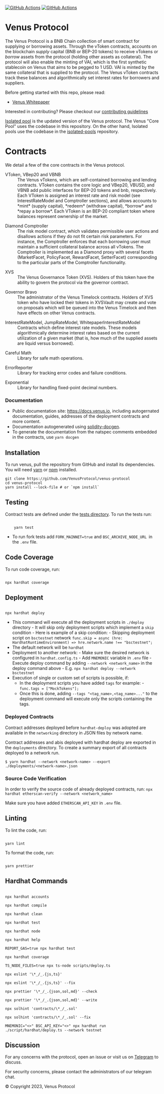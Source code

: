 [![GitHub Actions](https://github.com/VenusProtocol/venus-protocol/actions/workflows/cd.yml/badge.svg)](https://github.com/VenusProtocol/venus-protocol/actions/workflows/cd.yml) [![GitHub Actions](https://github.com/VenusProtocol/venus-protocol/actions/workflows/ci.yml/badge.svg)](https://github.com/VenusProtocol/venus-protocol/actions/workflows/ci.yml)

# Venus Protocol

The Venus Protocol is a BNB Chain collection of smart contract for supplying or borrowing assets. Through the vToken contracts, accounts on the blockchain _supply_ capital (BNB or BEP-20 tokens) to receive vTokens or _borrow_ assets from the protocol (holding other assets as collateral). The protocol will also enable the minting of VAI, which is the first synthetic stablecoin on Venus that aims to be pegged to 1 USD. VAI is minted by the same collateral that is supplied to the protocol. The Venus vToken contracts track these balances and algorithmically set interest rates for borrowers and suppliers.

Before getting started with this repo, please read:

- [Venus Whitepaper](https://github.com/VenusProtocol/venus-protocol/tree/main/docs/VenusWhitepaper.pdf)

Interested in contributing? Please checkout our [contributing guidelines](./docs/CONTRIBUTING.md)

[Isolated pool](https://github.com/VenusProtocol/isolated-pools) is the updated version of the Venus protocol. The Venus "Core Pool" uses the codebase in this repository. On the other hand, Isolated pools use the codebase in the [isolated-pools](https://github.com/VenusProtocol/isolated-pools) repository.

# Contracts

We detail a few of the core contracts in the Venus protocol.

<dl>
  <dt>VToken, VBep20 and VBNB</dt>
  <dd>The Venus vTokens, which are self-contained borrowing and lending contracts. VToken contains the core logic and VBep20, VBUSD, and VBNB add public interfaces for BEP-20 tokens and bnb, respectively. Each VToken is assigned an interest rate and risk model (see InterestRateModel and Comptroller sections), and allows accounts to *mint* (supply capital), *redeem* (withdraw capital), *borrow* and *repay a borrow*. Each VToken is an BEP-20 compliant token where balances represent ownership of the market.</dd>
</dl>

<dl>
  <dt>Diamond Comptroller</dt>
  <dd>The risk model contract, which validates permissible user actions and disallows actions if they do not fit certain risk parameters. For instance, the Comptroller enforces that each borrowing user must maintain a sufficient collateral balance across all vTokens. The Comptroller is implemented as a Diamond proxy with several facets (MarketFacet, PolicyFacet, RewardFacet, SetterFacet) corresponding to the particular parts of the Comptroller functionality.</dd>
</dl>

<dl>
  <dt>XVS</dt>
  <dd>The Venus Governance Token (XVS). Holders of this token have the ability to govern the protocol via the governor contract.</dd>
</dl>

<dl>
  <dt>Governor Bravo</dt>
  <dd>The administrator of the Venus Timelock contracts. Holders of XVS token who have locked their tokens in XVSVault may create and vote on proposals which will be queued into the Venus Timelock and then have effects on other Venus contracts.</dd>
</dl>

<dl>
  <dt>InterestRateModel, JumpRateModel, WhitepaperInterestRateModel</dt>
  <dd>Contracts which define interest rate models. These models algorithmically determine interest rates based on the current utilization of a given market (that is, how much of the supplied assets are liquid versus borrowed).</dd>
</dl>

<dl>
  <dt>Careful Math</dt>
  <dd>Library for safe math operations.</dd>
</dl>

<dl>
  <dt>ErrorReporter</dt>
  <dd>Library for tracking error codes and failure conditions.</dd>
</dl>

<dl>
  <dt>Exponential</dt>
  <dd>Library for handling fixed-point decimal numbers.</dd>
</dl>

### Documentation

- Public documentation site: https://docs.venus.io, including autogernated documentation, guides, addresses of the deployment contracts and more content.
- Documentation autogenerated using [solidity-docgen](https://github.com/OpenZeppelin/solidity-docgen).
- To generate the documentation from the natspec comments embedded in the contracts, use `yarn docgen`

## Installation

To run venus, pull the repository from GitHub and install its dependencies. You will need [yarn](https://yarnpkg.com/lang/en/docs/install/) or [npm](https://docs.npmjs.com/cli/install) installed.

    git clone https://github.com/VenusProtocol/venus-protocol
    cd venus-protocol
    yarn install --lock-file # or `npm install`

## Testing

Contract tests are defined under the [tests directory](https://github.com/VenusProtocol/venus-protocol/tree/main/tests). To run the tests run:

```

    yarn test

```

- To run fork tests add `FORK_MAINNET=true` and `BSC_ARCHIVE_NODE_URL `in the `.env` file.

## Code Coverage

To run code coverage, run:

```

npx hardhat coverage

```

## Deployment

```

npx hardhat deploy

```

- This command will execute all the deployment scripts in `./deploy` directory - It will skip only deployment scripts which implement a `skip` condition - Here is example of a skip condition: - Skipping deployment script on `bsctestnet` network `func.skip = async (hre: HardhatRuntimeEnvironment) => hre.network.name !== "bsctestnet";`
- The default network will be `hardhat`
- Deployment to another network: - Make sure the desired network is configured in `hardhat.config.ts` - Add `MNEMONIC` variable in `.env` file - Execute deploy command by adding `--network <network_name>` in the deploy command above - E.g. `npx hardhat deploy --network bsctestnet`
- Execution of single or custom set of scripts is possible, if:
  - In the deployment scripts you have added `tags` for example: - `func.tags = ["MockTokens"];`
  - Once this is done, adding `--tags "<tag_name>,<tag_name>..."` to the deployment command will execute only the scripts containing the tags.

### Deployed Contracts

Contract addresses deployed before `hardhat-deploy` was adopted are available in the `networking` directory in JSON files by network name.

Contract addresses and abis deployed with hardhat deploy are exported in the `deployments` directory. To create a summary export of all contracts deployed to a network run.

```
$ yarn hardhat --network <network-name> --export ./deployments/<network-name>.json
```

### Source Code Verification

In order to verify the source code of already deployed contracts, run:
`npx hardhat etherscan-verify --network <network_name>`

Make sure you have added `ETHERSCAN_API_KEY` in `.env` file.

## Linting

To lint the code, run:

```

yarn lint

```

To format the code, run:

```

yarn prettier

```

## Hardhat Commands

```

npx hardhat accounts

npx hardhat compile

npx hardhat clean

npx hardhat test

npx hardhat node

npx hardhat help

REPORT_GAS=true npx hardhat test

npx hardhat coverage

TS_NODE_FILES=true npx ts-node scripts/deploy.ts

npx eslint '\*_/_.{js,ts}'

npx eslint '\*_/_.{js,ts}' --fix

npx prettier '\*_/_.{json,sol,md}' --check

npx prettier '\*_/_.{json,sol,md}' --write

npx solhint 'contracts/\*_/_.sol'

npx solhint 'contracts/\*_/_.sol' --fix

MNEMONIC="<>" BSC_API_KEY="<>" npx hardhat run ./script/hardhat/deploy.ts --network testnet

```

## Discussion

For any concerns with the protocol, open an issue or visit us on [Telegram](https://t.me/venusprotocol) to discuss.

For security concerns, please contact the administrators of our telegram chat.

© Copyright 2023, Venus Protocol
